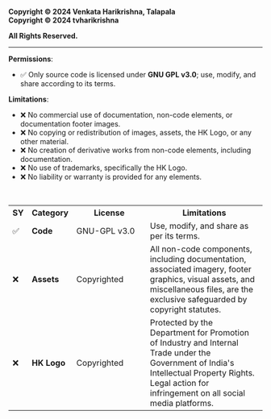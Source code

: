 **Copyright © 2024 Venkata Harikrishna, Talapala**  
**Copyright © 2024 tvharikrishna**

**All Rights Reserved.**

---

**Permissions**:
- ✅ Only source code is licensed under **GNU GPL v3.0**; use, modify, and share according to its terms.

**Limitations**:
- ❌ No commercial use of documentation, non-code elements, or documentation footer images.
- ❌ No copying or redistribution of images, assets, the HK Logo, or any other material.
- ❌ No creation of derivative works from non-code elements, including documentation.
- ❌ No use of trademarks, specifically the HK Logo.
- ❌ No liability or warranty is provided for any elements.

<br>

<table>
  <tr>
    <th>SY</th>
    <th>Category</th>
    <th width="130px">License</th>
    <th>Limitations</th>
  </tr>
  <tr>
    <td>✅</td>
    <td><strong>Code</strong></td>
    <td>GNU-GPL v3.0</td>
    <td>Use, modify, and share as per its terms.</td>
  </tr>
  <tr>
    <td>❌</td>
    <td><strong>Assets</strong></td>
    <td>Copyrighted</td>
    <td> All non-code components, including documentation, associated imagery, footer graphics, visual assets, and miscellaneous files, are the exclusive safeguarded by copyright statutes.</td>
  </tr>
  <tr>
    <td>❌</td>
    <td><strong>HK Logo</strong></td>
    <td>Copyrighted</td>
    <td>Protected by the Department for Promotion of Industry and Internal Trade under the Government of India's Intellectual Property Rights. Legal action for infringement on all social media platforms.</td>
  </tr>
</table>
